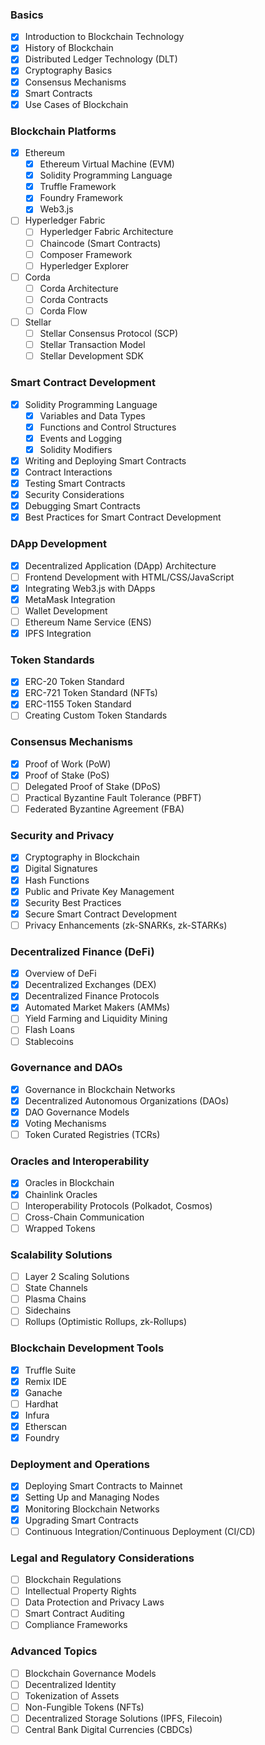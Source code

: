 ### Basics

- [x] Introduction to Blockchain Technology
- [x] History of Blockchain
- [x] Distributed Ledger Technology (DLT)
- [x] Cryptography Basics
- [x] Consensus Mechanisms
- [x] Smart Contracts
- [x] Use Cases of Blockchain

### Blockchain Platforms

- [x] Ethereum
  - [x] Ethereum Virtual Machine (EVM)
  - [x] Solidity Programming Language
  - [x] Truffle Framework
  - [x] Foundry Framework
  - [x] Web3.js
- [ ] Hyperledger Fabric
  - [ ] Hyperledger Fabric Architecture
  - [ ] Chaincode (Smart Contracts)
  - [ ] Composer Framework
  - [ ] Hyperledger Explorer
- [ ] Corda
  - [ ] Corda Architecture
  - [ ] Corda Contracts
  - [ ] Corda Flow
- [ ] Stellar
  - [ ] Stellar Consensus Protocol (SCP)
  - [ ] Stellar Transaction Model
  - [ ] Stellar Development SDK

### Smart Contract Development

- [x] Solidity Programming Language
  - [x] Variables and Data Types
  - [x] Functions and Control Structures
  - [x] Events and Logging
  - [x] Solidity Modifiers
- [x] Writing and Deploying Smart Contracts
- [x] Contract Interactions
- [x] Testing Smart Contracts
- [x] Security Considerations
- [x] Debugging Smart Contracts
- [x] Best Practices for Smart Contract Development

### DApp Development

- [x] Decentralized Application (DApp) Architecture
- [ ] Frontend Development with HTML/CSS/JavaScript
- [x] Integrating Web3.js with DApps
- [x] MetaMask Integration
- [ ] Wallet Development
- [ ] Ethereum Name Service (ENS)
- [x] IPFS Integration

### Token Standards

- [x] ERC-20 Token Standard
- [x] ERC-721 Token Standard (NFTs)
- [x] ERC-1155 Token Standard
- [ ] Creating Custom Token Standards

### Consensus Mechanisms

- [x] Proof of Work (PoW)
- [x] Proof of Stake (PoS)
- [ ] Delegated Proof of Stake (DPoS)
- [ ] Practical Byzantine Fault Tolerance (PBFT)
- [ ] Federated Byzantine Agreement (FBA)

### Security and Privacy

- [x] Cryptography in Blockchain
- [x] Digital Signatures
- [x] Hash Functions
- [x] Public and Private Key Management
- [x] Security Best Practices
- [x] Secure Smart Contract Development
- [ ] Privacy Enhancements (zk-SNARKs, zk-STARKs)

### Decentralized Finance (DeFi)

- [x] Overview of DeFi
- [x] Decentralized Exchanges (DEX)
- [x] Decentralized Finance Protocols
- [x] Automated Market Makers (AMMs)
- [ ] Yield Farming and Liquidity Mining
- [ ] Flash Loans
- [ ] Stablecoins

### Governance and DAOs

- [x] Governance in Blockchain Networks
- [x] Decentralized Autonomous Organizations (DAOs)
- [x] DAO Governance Models
- [x] Voting Mechanisms
- [ ] Token Curated Registries (TCRs)

### Oracles and Interoperability

- [x] Oracles in Blockchain
- [x] Chainlink Oracles
- [ ] Interoperability Protocols (Polkadot, Cosmos)
- [ ] Cross-Chain Communication
- [ ] Wrapped Tokens

### Scalability Solutions

- [ ] Layer 2 Scaling Solutions
- [ ] State Channels
- [ ] Plasma Chains
- [ ] Sidechains
- [ ] Rollups (Optimistic Rollups, zk-Rollups)

### Blockchain Development Tools

- [x] Truffle Suite
- [x] Remix IDE
- [x] Ganache
- [ ] Hardhat
- [x] Infura
- [x] Etherscan
- [x] Foundry

### Deployment and Operations

- [x] Deploying Smart Contracts to Mainnet
- [x] Setting Up and Managing Nodes
- [x] Monitoring Blockchain Networks
- [x] Upgrading Smart Contracts
- [ ] Continuous Integration/Continuous Deployment (CI/CD)

### Legal and Regulatory Considerations

- [ ] Blockchain Regulations
- [ ] Intellectual Property Rights
- [ ] Data Protection and Privacy Laws
- [ ] Smart Contract Auditing
- [ ] Compliance Frameworks

### Advanced Topics

- [ ] Blockchain Governance Models
- [ ] Decentralized Identity
- [ ] Tokenization of Assets
- [ ] Non-Fungible Tokens (NFTs)
- [ ] Decentralized Storage Solutions (IPFS, Filecoin)
- [ ] Central Bank Digital Currencies (CBDCs)
